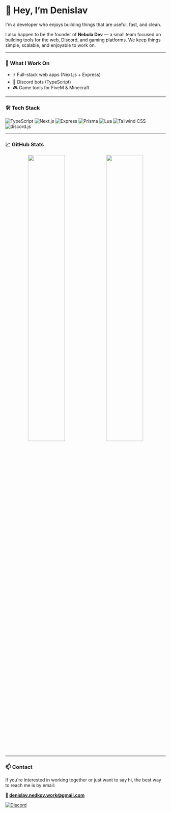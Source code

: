# 👋 Hey, I’m Denislav

I'm a developer who enjoys building things that are useful, fast, and clean.

I also happen to be the founder of **Nebula Dev** — a small team focused on building tools for the web, Discord, and gaming platforms. We keep things simple, scalable, and enjoyable to work on.

---

### 🧩 What I Work On

- ⚡ Full-stack web apps (Next.js + Express)
- 🤖 Discord bots (TypeScript)
- 🎮 Game tools for FiveM & Minecraft

---

### 🛠 Tech Stack

![TypeScript](https://img.shields.io/badge/TypeScript-%23007ACC.svg?style=flat-square&logo=typescript&logoColor=white)
![Next.js](https://img.shields.io/badge/Next.js-black?style=flat-square&logo=next.js)
![Express](https://img.shields.io/badge/Express-%23404d59.svg?style=flat-square&logo=express&logoColor=white)
![Prisma](https://img.shields.io/badge/Prisma-3982CE?style=flat-square&logo=prisma)
![Lua](https://img.shields.io/badge/Lua-%232C2D72.svg?style=flat-square&logo=lua&logoColor=white)
![Tailwind CSS](https://img.shields.io/badge/Tailwind_CSS-%2338B2AC.svg?style=flat-square&logo=tailwind-css&logoColor=white)
![discord.js](https://img.shields.io/badge/discord.js-%237289DA.svg?style=flat-square&logo=discord&logoColor=white)

---

### 📈 GitHub Stats

<div align="center">
  <img src="https://github-readme-stats-self-six-60.vercel.app/api?username=denislav-nedkov&show_icons=true&theme=tokyonight&hide=issues&count_private=true&include_all_commits=true" width="48%" />
  <img src="https://nirzak-streak-stats.vercel.app/?user=denislav-nedkov&theme=tokyonight&hide_border=false" width="48%" />
</div>

---

### 📫 Contact

If you're interested in working together or just want to say hi, the best way to reach me is by email:

**📧 denislav.nedkov.work@gmail.com**

[![Discord](https://img.shields.io/badge/Discord-%237289DA.svg?style=flat&logo=discord&logoColor=white)](https://discord.com/invite/x9B3V5Y729)

